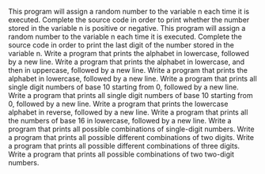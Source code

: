 This program will assign a random number to the variable n each time it is executed. Complete the source code in order to print whether the number stored in the variable n is positive or negative.
This program will assign a random number to the variable n each time it is executed. Complete the source code in order to print the last digit of the number stored in the variable n.
Write a program that prints the alphabet in lowercase, followed by a new line.
Write a program that prints the alphabet in lowercase, and then in uppercase, followed by a new line.
Write a program that prints the alphabet in lowercase, followed by a new line.
Write a program that prints all single digit numbers of base 10 starting from 0, followed by a new line.
Write a program that prints all single digit numbers of base 10 starting from 0, followed by a new line.
Write a program that prints the lowercase alphabet in reverse, followed by a new line.
Write a program that prints all the numbers of base 16 in lowercase, followed by a new line.
Write a program that prints all possible combinations of single-digit numbers.
Write a program that prints all possible different combinations of two digits.
Write a program that prints all possible different combinations of three digits.
Write a program that prints all possible combinations of two two-digit numbers.
